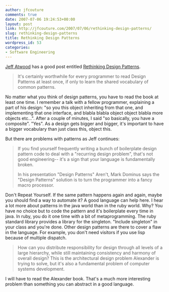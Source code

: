 ```yaml
---
author: jfcouture
comments: true
date: 2007-07-06 19:24:53+00:00
layout: post
link: http://jfcouture.com/2007/07/06/rethinking-design-patterns/
slug: rethinking-design-patterns
title: Rethinking Design Patterns
wordpress_id: 53
categories:
- Software Engineering
---
```


[Jeff Atwood](http://www.codinghorror.com/) has a good post entitled [Rethinking Design Patterns](http://www.codinghorror.com/blog/archives/000899.html).


<blockquote>It's certainly worthwhile for every programmer to read Design Patterns at least once, if only to learn the shared vocabulary of common patterns.</blockquote>


No matter what you think of design patterns, you have to read the book at least one time. I remember a talk with a fellow programmer, explaining a part of his design: "so you this object inheriting from that one, and implementing that one interface, and blabla blabla object object blabla more objects etc...". After a couple of minutes, I said "so basically, you have a composite". "Yes". As a design gets bigger and bigger, it's important to have a bigger vocabulary than just class this, object this.

But there are problems with patterns as Jeff continues:


<blockquote>If you find yourself frequently writing a bunch of boilerplate design pattern code to deal with a "recurring design problem", that's not good engineering-- it's a sign that your language is fundamentally broken.

In his presentation "Design Patterns" Aren't, Mark Dominus says the "Design Patterns" solution is to turn the programmer into a fancy macro processor.</blockquote>


Don't Repeat Yourself. If the same pattern happens again and again, maybe you should find a way to automate it? A good language can help here. I hear a lot more about patterns in the java world than in the ruby world. Why? You have no choice but to code the pattern and it's boilerplate every time in java. In ruby, you do it one time with a bit of metaprogramming. The ruby standard library provides a library for the singleton. "Include singleton" in your class and you're done. Other design patterns are there to cover a flaw in the language. For example, you don't need visitors if you use lisp because of multiple dispatch.


<blockquote>How can you distribute responsibility for design through all levels of a large hierarchy, while still maintaining consistency and harmony of overall design? This is the architectural design problem Alexander is trying to solve, but it's also a fundamental problem of computer systems development.</blockquote>


I will have to read the Alexander book. That's a much more interesting problem than something you can abstract in a good language.
